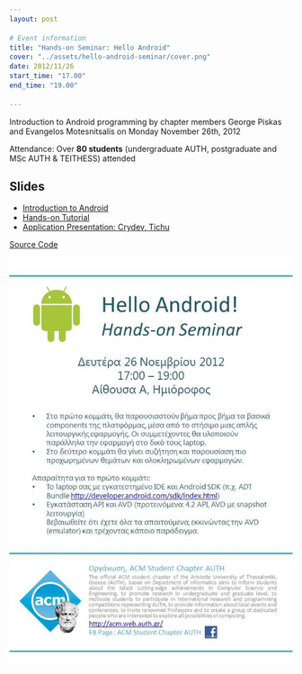 ```yaml
---
layout: post

# Event information
title: "Hands-on Seminar: Hello Android"
cover: "../assets/hello-android-seminar/cover.png"
date: 2012/11/26
start_time: "17.00"
end_time: "19.00"

---
```


Introduction to Android programming by chapter members George Piskas and Evangelos Motesnitsalis on Monday November 26th, 2012

Attendance: Over **80 students** (undergraduate AUTH, postgraduate and MSc AUTH & TEITHESS) attended

## Slides

* [Introduction to Android](../assets/hello-android-seminar/helloandroid_motesnits.pdf)
* [Hands-on Tutorial](../assets/hello-android-seminar/helloandroid_piskasg.pdf)
* [Application Presentation: Crydev, Tichu](../assets/hello-android-seminar/apps_piskasg.pdf)

[Source Code](../assets/hello-android-seminar/HelloAndroid_SourceCode.zip)

<p><a href="../assets/hello-android-seminar/poster.jpg"><img class="center" alt="poster" src="../assets/hello-android-seminar/poster.jpg" width="724" /></a></p>

